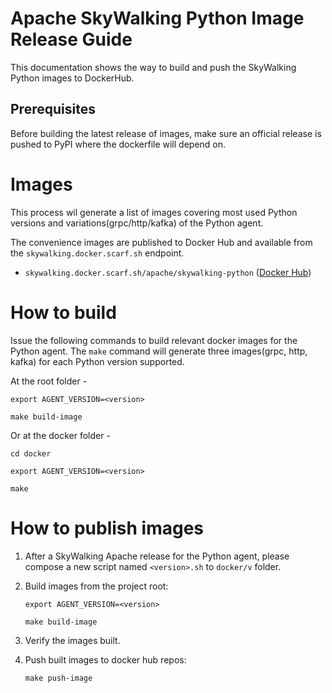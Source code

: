 # Apache SkyWalking Python Image Release Guide

This documentation shows the way to build and push the SkyWalking Python images to DockerHub.

## Prerequisites

Before building the latest release of images, make sure an official release is pushed to PyPI where the dockerfile will depend on.

# Images

This process wil generate a list of images covering most used Python versions and variations(grpc/http/kafka) of the Python agent.

The convenience images are published to Docker Hub and available from the `skywalking.docker.scarf.sh` endpoint.
- `skywalking.docker.scarf.sh/apache/skywalking-python` ([Docker Hub](https://hub.docker.com/r/apache/skywalking-python))

# How to build

Issue the following commands to build relevant docker images for the Python agent.
The `make` command will generate three images(grpc, http, kafka) for each Python version supported.

At the root folder -
```shell
export AGENT_VERSION=<version>

make build-image
```

Or at the docker folder -
```shell
cd docker

export AGENT_VERSION=<version>

make
```

# How to publish images

1. After a SkyWalking Apache release for the Python agent, 
please compose a new script named `<version>.sh` to `docker/v` folder.


2. Build images from the project root:
    
    ```shell
    export AGENT_VERSION=<version>

    make build-image
    ```


3. Verify the images built.


4. Push built images to docker hub repos:

   ```shell
   make push-image
   ```
